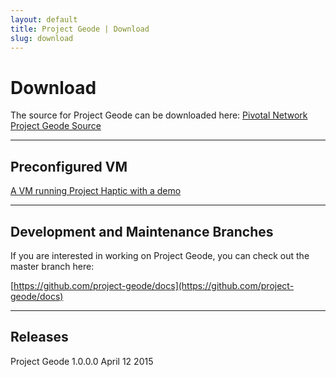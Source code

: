 ```yaml
---
layout: default
title: Project Geode | Download
slug: download
---
```


# Download

The source for Project Geode can be downloaded here:
[Pivotal Network Project Geode Source](https://network.pivotal.io/products/project-geode)

***

## Preconfigured VM
[A VM running Project Haptic with a demo](https://drive.google.com/a/pivotal.io/file/d/0BwMlrnB96gYvTE93MHdTSGN1TW8/view?usp=sharing)

***

## Development and Maintenance Branches

If you are interested in working on Project Geode, you can check out the master branch here:

[https://github.com/project-geode/docs](https://github.com/project-geode/docs)

***


## Releases

Project Geode 1.0.0.0 	April 12 2015

